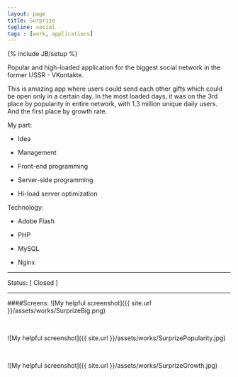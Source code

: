 ```yaml
---
layout: page
title: Surprize
tagline: social
tags : [work, applications]
---
```

{% include JB/setup %}

Popular and high-loaded application for the biggest social network in the former USSR - VKontakte.

This is amazing app where users could send each other gifts which could be open only in a certain day.
In the most loaded days, it was on the 3rd place by popularity in entire network, with 1.3 million unique daily users.
And the first place by growth rate.

My part:

* Idea

* Management

* Front-end programming

* Server-side programming

* Hi-load server optimization

Technology:

* Adobe Flash

* PHP

* MySQL

* Nginx

---

Status: [ Closed ]

---

####Screens:
![My helpful screenshot]({{ site.url }}/assets/works/SurprizeBig.png)

<br>

![My helpful screenshot]({{ site.url }}/assets/works/SurprizePopularity.jpg)

<br>

![My helpful screenshot]({{ site.url }}/assets/works/SurprizeGrowth.jpg)
